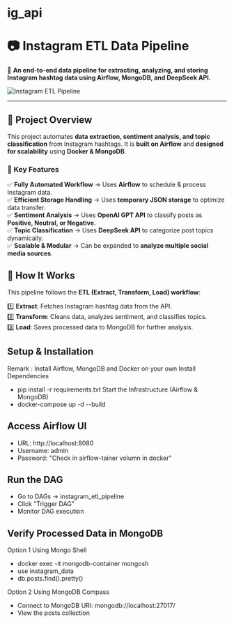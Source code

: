 # ig_api
# 📷 Instagram ETL Data Pipeline
🚀 **An end-to-end data pipeline for extracting, analyzing, and storing Instagram hashtag data using Airflow, MongoDB, and DeepSeek API.**

![Instagram ETL Pipeline](https://your-image-url.com) <!-- Replace with an actual image or workflow diagram -->

---

## 📌 Project Overview
This project automates **data extraction, sentiment analysis, and topic classification** from Instagram hashtags. It is **built on Airflow** and **designed for scalability** using **Docker & MongoDB**.

### 🎯 Key Features
✅ **Fully Automated Workflow** → Uses **Airflow** to schedule & process Instagram data.  
✅ **Efficient Storage Handling** → Uses **temporary JSON storage** to optimize data transfer.  
✅ **Sentiment Analysis** → Uses **OpenAI GPT API** to classify posts as **Positive, Neutral, or Negative**.  
✅ **Topic Classification** → Uses **DeepSeek API** to categorize post topics dynamically.  
✅ **Scalable & Modular** → Can be expanded to **analyze multiple social media sources**.

## 📌 How It Works

This pipeline follows the **ETL (Extract, Transform, Load) workflow**:

1️⃣ **Extract**: Fetches Instagram hashtag data from the API.  
2️⃣ **Transform**: Cleans data, analyzes sentiment, and classifies topics.  
3️⃣ **Load**: Saves processed data to MongoDB for further analysis.

## Setup & Installation
Remark : Install Airflow, MongoDB and Docker on your own
Install Dependencies
- pip install -r requirements.txt
Start the Infrastructure (Airflow & MongoDB)
- docker-compose up -d --build

## Access Airflow UI
- URL: http://localhost:8080
- Username: admin
- Password: "Check in airflow-tainer volumn in docker"

## Run the DAG
- Go to DAGs → instagram_etl_pipeline
- Click "Trigger DAG"
- Monitor DAG execution

## Verify Processed Data in MongoDB
Option 1 Using Mongo Shell
- docker exec -it mongodb-container mongosh
- use instagram_data
- db.posts.find().pretty()

Option 2 Using MongoDB Compass
- Connect to MongoDB  URI: mongodb://localhost:27017/
- View the posts collection